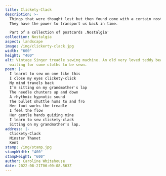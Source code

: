 ```yaml
---
title: Clickety-Clack
description: >-
  Things that were thought lost but then found come with a certain nostalgia.
  They have the power to transport us back in time.

  Part of a collection of postcards .Nostalgia'
collection: Nostalgia
aspect: landscape
image: /img/clickerty-clack.jpg
width: "600"
height: "400"
alt: Vintage Singer treadle sewing machine. An old very loved teddy bear sits
  waiting for some cloths to be sewn.
poem: |-
  I learnt to sew on one like this
  I close my eyes clickety-click
  My mind travels back
  I’m sitting on my grandmother's lap
  The needle chunters up and down 
  A rhythmic hypnotic sound
  The bullet shuttle hums to and fro
  Her foot works the treadle 
  I feel the flow
  Her gentle hands guiding mine 
  I learn to sew clickety-clack
  Sitting on my grandmother's lap.
address: |-
  Clickety-Clack
  Minster Thanet
  Kent
stamp: /img/stamp.jpg
stampWidth: "400"
stampHeight: "600"
author: Caroline Whitehouse
date: 2022-08-21T06:00:08.563Z
---
```

